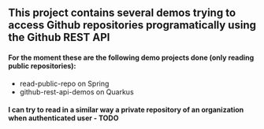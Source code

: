 ## This project contains several demos trying to access Github repositories programatically using the Github REST API

#### For the moment these are the following demo projects done (only reading public repositories):
* read-public-repo   on Spring
* github-rest-api-demos  on Quarkus


#### I can try to read in a similar way a private repository of an organization when authenticated user - TODO
